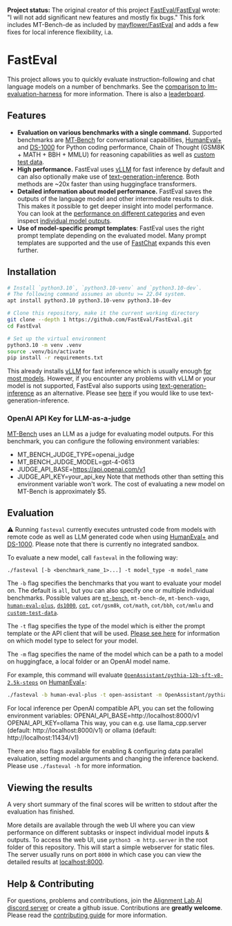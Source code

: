 **Project status:** 
The original creator of this project [FastEval/FastEval](https://github.com/FastEval/FastEval) wrote: "I will not add significant new features and mostly fix bugs."
This fork includes MT-Bench-de as included by [mayflower/FastEval](https://github.com/mayflower/FastEval) and adds a few fixes for local inference flexibility, i.a.

# FastEval

This project allows you to quickly evaluate instruction-following and chat language models on a number of benchmarks.
See the [comparison to lm-evaluation-harness](docs/comparison-to-lm-eval.md) for more information.
There is also a [leaderboard](https://fasteval.github.io/FastEval/).

## Features

- **Evaluation on various benchmarks with a single command.** Supported benchmarks are [MT‑Bench](https://arxiv.org/abs/2306.05685) for conversational capabilities, [HumanEval+](https://github.com/evalplus/evalplus) and [DS-1000](https://ds1000-code-gen.github.io/) for Python coding performance, Chain of Thought (GSM8K + MATH + BBH + MMLU) for reasoning capabilities as well as [custom test data](docs/custom-test-data.md).
- **High performance.** FastEval uses [vLLM](https://github.com/vllm-project/vllm) for fast inference by default and can also optionally make use of [text-generation-inference](https://github.com/huggingface/text-generation-inference). Both methods are ~20x faster than using huggingface transformers.
- **Detailed information about model performance.** FastEval saves the outputs of the language model and other intermediate results to disk. This makes it possible to get deeper insight into model performance. You can look at the [performance on different categories](https://fasteval.github.io/FastEval/#?benchmark=mt-bench) and even inspect [individual model outputs](https://fasteval.github.io/FastEval/#?benchmark=cot&task=bbh/date_understanding&id=eb74c9e1-8836-4c3a-8f50-a25808d20eee).
- **Use of model-specific prompt templates**: FastEval uses the right prompt template depending on the evaluated model. Many prompt templates are supported and the use of [FastChat](https://github.com/lm-sys/FastChat) expands this even further.

## Installation

```bash
# Install `python3.10`, `python3.10-venv` and `python3.10-dev`.
# The following command assumes an ubuntu >= 22.04 system.
apt install python3.10 python3.10-venv python3.10-dev

# Clone this repository, make it the current working directory
git clone --depth 1 https://github.com/FastEval/FastEval.git
cd FastEval

# Set up the virtual environment
python3.10 -m venv .venv
source .venv/bin/activate
pip install -r requirements.txt
```

This already installs [vLLM](https://github.com/vllm-project/vllm) for fast inference which is usually enough [for most models](https://vllm.readthedocs.io/en/latest/models/supported_models.html). However, if you encounter any problems with vLLM or your model is not supported, FastEval also supports using [text-generation-inference](https://github.com/huggingface/text-generation-inference) as an alternative. Please see [here](docs/text-generation-inference.md) if you would like to use text-generation-inference.

### OpenAI API Key for LLM-as-a-judge

[MT-Bench](https://arxiv.org/abs/2306.05685) uses an LLM as a judge for evaluating model outputs.
For this benchmark, you can configure the following environment variables:
* MT_BENCH_JUDGE_TYPE=openai_judge
* MT_BENCH_JUDGE_MODEL=gpt-4-0613
* JUDGE_API_BASE=https://api.openai.com/v1
* JUDGE_API_KEY=your_api_key
Note that methods other than setting this environment variable won't work.
The cost of evaluating a new model on MT-Bench is approximately $5.

## Evaluation

⚠️ Running `fasteval` currently executes untrusted code from models with remote code as well as LLM generated code when using [HumanEval+](https://github.com/evalplus/evalplus) and [DS-1000](https://ds1000-code-gen.github.io/). Please note that there is currently no integrated sandbox.

To evaluate a new model, call `fasteval` in the following way:
```
./fasteval [-b <benchmark_name_1>...] -t model_type -m model_name
````

The `-b` flag specifies the benchmarks that you want to evaluate your model on. The default is `all`, but you can also specify one or multiple individual benchmarks. Possible values are [`mt-bench`](https://fasteval.github.io/FastEval/#?benchmark=mt-bench), `mt-bench-de`, `mt-bench-vago`, [`human-eval-plus`](https://fasteval.github.io/FastEval/#?benchmark=human-eval-plus), [`ds1000`](https://fasteval.github.io/FastEval/#?benchmark=ds1000), [`cot`](https://fasteval.github.io/FastEval/#?benchmark=cot), `cot/gsm8k`, `cot/math`, `cot/bbh`, `cot/mmlu` and [`custom-test-data`](docs/custom-test-data.md).

The `-t` flag specifies the type of the model which is either the prompt template or the API client that will be used. [Please see here](docs/model-type.md) for information on which model type to select for your model.

The `-m` flag specifies the name of the model which can be a path to a model on huggingface, a local folder or an OpenAI model name.

For example, this command will evaluate [`OpenAssistant/pythia-12b-sft-v8-2.5k-steps`](https://huggingface.co/OpenAssistant/pythia-12b-sft-v8-2.5k-steps) on [HumanEval+](https://fasteval.github.io/FastEval/#?benchmark=human-eval-plus):
```bash
./fasteval -b human-eval-plus -t open-assistant -m OpenAssistant/pythia-12b-sft-v8-2.5k-steps
```

For local inference per OpenAI compatible API, you can set the following environment variables:
OPENAI_API_BASE=http://localhost:8000/v1
OPENAI_API_KEY=ollama
This way, you can e.g. use llama_cpp.server (default: http://localhost:8000/v1) or ollama (default: http://localhost:11434/v1)

There are also flags available for enabling & configuring data parallel evaluation, setting model arguments and changing the inference backend. Please use `./fasteval -h` for more information.

## Viewing the results

A very short summary of the final scores will be written to stdout after the evaluation has finished.

More details are available through the web UI where you can view performance on different subtasks or inspect individual model inputs & outputs.
To access the web UI, use `python3 -m http.server` in the root folder of this repository.
This will start a simple webserver for static files.
The server usually runs on port `8000` in which case you can view the detailed results at [localhost:8000](http://localhost:8000).

## Help & Contributing

For questions, problems and contributions, join the [Alignment Lab AI discord server](https://discord.gg/ad27GQgc7K) or create a github issue.
Contributions are **greatly welcome**.
Please read the [contributing guide](.github/CONTRIBUTING.md) for more information.
